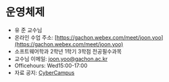 # 운영체제

- 유 준 교수님
- 온라인 수업 주소: [https://gachon.webex.com/meet/joon.yoo](https://gachon.webex.com/meet/joon.yoo)
- 소프트웨어학과 2학년 1학기 3학점 전공필수과목 
- 교수님 이메일: [joon.yoo@gachon.ac.kr](joon.yoo@gachon.ac.kr)
- Officehours: Wed15:00-17:00
- 자료 공지: [CyberCampus](http://cyber.gachon.ac.kr/)